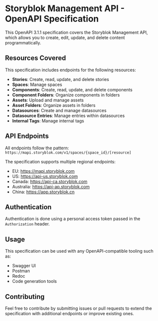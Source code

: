 # Storyblok Management API - OpenAPI Specification

This OpenAPI 3.1.1 specification covers the Storyblok Management API, which allows you to create, edit, update, and delete content programmatically.

## Resources Covered

This specification includes endpoints for the following resources:

- **Stories**: Create, read, update, and delete stories
- **Spaces**: Manage spaces
- **Components**: Create, read, update, and delete components
- **Component Folders**: Organize components in folders
- **Assets**: Upload and manage assets
- **Asset Folders**: Organize assets in folders
- **Datasources**: Create and manage datasources
- **Datasource Entries**: Manage entries within datasources
- **Internal Tags**: Manage internal tags

## API Endpoints

All endpoints follow the pattern: `https://mapi.storyblok.com/v1/spaces/{space_id}/[resource]`

The specification supports multiple regional endpoints:
- EU: https://mapi.storyblok.com
- US: https://api-us.storyblok.com
- Canada: https://api-ca.storyblok.com
- Australia: https://api-ap.storyblok.com
- China: https://app.storyblok.cn

## Authentication

Authentication is done using a personal access token passed in the `Authorization` header.

## Usage

This specification can be used with any OpenAPI-compatible tooling such as:
- Swagger UI
- Postman
- Redoc
- Code generation tools

## Contributing

Feel free to contribute by submitting issues or pull requests to extend the specification with additional endpoints or improve existing ones. 
